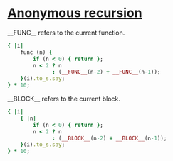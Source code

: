 [1]: http://rosettacode.org/wiki/Anonymous_recursion

# [Anonymous recursion][1]

\_\_FUNC\_\_ refers to the current function.

```ruby
{ |i|
    func (n) {
        if (n < 0) { return };
        n < 2 ? n
              : (__FUNC__(n-2) + __FUNC__(n-1));
    }(i).to_s.say;
} * 10;
```


\_\_BLOCK\_\_ refers to the current block.

```ruby
{ |i|
    { |n|
        if (n < 0) { return };
        n < 2 ? n
              : (__BLOCK__(n-2) + __BLOCK__(n-1));
    }(i).to_s.say;
} * 10;
```